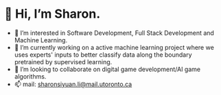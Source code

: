 # 👋  Hi, I’m Sharon.
- 👀  I’m interested in Software Development, Full Stack Development and Machine Learning.
- 🌱  I’m currently working on a active machine learning project where we uses experts' inputs to better classify data along the boundary pretrained by supervised learning.  
- 💞️  I’m looking to collaborate on digital game development/AI game algorithms.
- 📫  mail: sharonsiyuan.li@mail.utoronto.ca

<!---
Siyuan-uoftece/Siyuan-uoftece is a ✨ special ✨ repository because its `README.md` (this file) appears on your GitHub profile.
You can click the Preview link to take a look at your changes.
--->
